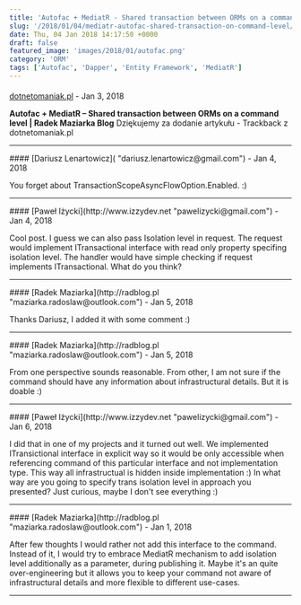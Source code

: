 ```yaml
---
title: 'Autofac + MediatR - Shared transaction between ORMs on a command level'
slug: '/2018/01/04/mediatr-autofac-shared-transaction-on-command-level/'
date: Thu, 04 Jan 2018 14:17:50 +0000
draft: false
featured_image: 'images/2018/01/autofac.png'
category: 'ORM'
tags: ['Autofac', 'Dapper', 'Entity Framework', 'MediatR']
---
```



#### 
[dotnetomaniak.pl](https://dotnetomaniak.pl/Autofac-MediatR-Shared-transaction-between-ORMs-on-a-command-level-Radek-Maziarka-Blog "") - <time datetime="2018-01-10 09:55:32">Jan 3, 2018</time>

**Autofac + MediatR – Shared transaction between ORMs on a command level | Radek Maziarka Blog** Dziękujemy za dodanie artykułu - Trackback z dotnetomaniak.pl
<hr />
#### 
[Dariusz Lenartowicz]( "dariusz.lenartowicz@gmail.com") - <time datetime="2018-01-11 09:18:00">Jan 4, 2018</time>

You forget about TransactionScopeAsyncFlowOption.Enabled. :)
<hr />
#### 
[Paweł Iżycki](http://www.izzydev.net "pawelizycki@gmail.com") - <time datetime="2018-01-11 10:11:00">Jan 4, 2018</time>

Cool post. I guess we can also pass Isolation level in request. The request would implement ITransactional interface with read only property specifing isolation level. The handler would have simple checking if request implements ITransactional. What do you think?
<hr />
#### 
[Radek Maziarka](http://radblog.pl "maziarka.radoslaw@outlook.com") - <time datetime="2018-01-12 23:12:00">Jan 5, 2018</time>

Thanks Dariusz, I added it with some comment :)
<hr />
#### 
[Radek Maziarka](http://radblog.pl "maziarka.radoslaw@outlook.com") - <time datetime="2018-01-12 23:32:00">Jan 5, 2018</time>

From one perspective sounds reasonable. From other, I am not sure if the command should have any information about infrastructural details. But it is doable :)
<hr />
#### 
[Paweł Iżycki](http://www.izzydev.net "pawelizycki@gmail.com") - <time datetime="2018-01-13 11:17:00">Jan 6, 2018</time>

I did that in one of my projects and it turned out well. We implemented ITransictional interface in explicit way so it would be only accessible when referencing command of this particular interface and not implementation type. This way all infrastructual is hidden inside implementation :) In what way are you going to specify trans isolation level in approach you presented? Just curious, maybe I don't see everything :)
<hr />
#### 
[Radek Maziarka](http://radblog.pl "maziarka.radoslaw@outlook.com") - <time datetime="2018-01-15 00:25:00">Jan 1, 2018</time>

After few thoughts I would rather not add this interface to the command. Instead of it, I would try to embrace MediatR mechanism to add isolation level additionally as a parameter, during publishing it. Maybe it's an quite over-engineering but it allows you to keep your command not aware of infrastructural details and more flexible to different use-cases.
<hr />
